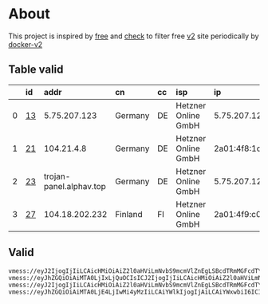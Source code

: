
# About

This project is inspired by [free](https://github.com/freefq/free) and [check](https://github.com/yeahwu/check) to filter free [v2](https://github.com/v2fly/v2ray-core) site periodically by [docker-v2](https://hub.docker.com/r/v2ray/official)

    

## Table valid
|    | id                   | addr                    | cn      | cc   | isp                 | ip                       | chatgpt          |
|---:|:---------------------|:------------------------|:--------|:-----|:--------------------|:-------------------------|:-----------------|
|  0 | [13](config/13.json) | 5.75.207.123            | Germany | DE   | Hetzner Online GmbH | 5.75.207.123             | Yes (Region: DE) |
|  1 | [21](config/21.json) | 104.21.4.8              | Germany | DE   | Hetzner Online GmbH | 2a01:4f8:1c1b:23::1      | Yes (Region: DE) |
|  2 | [23](config/23.json) | trojan-panel.alphav.top | Germany | DE   | Hetzner Online GmbH | 5.75.207.123             | Yes (Region: DE) |
|  3 | [27](config/27.json) | 104.18.202.232          | Finland | FI   | Hetzner Online GmbH | 2a01:4f9:c010:b371:c2::1 | Yes (Region: FI) |

## Valid
```
vmess://eyJ2IjogIjIiLCAicHMiOiAiZ2l0aHViLmNvbS9mcmVlZnEgLSBcdTRmMGFcdTY3MTcgIDEzIiwgImFkZCI6ICI1Ljc1LjIwNy4xMjMiLCAicG9ydCI6IDM3MTM4LCAiaWQiOiAiZDU2ZmQ3MWItZjgxOS00M2ZkLWE2MWQtMzU5M2Q3NDJkNjgyIiwgImFpZCI6IDAsICJzY3kiOiAiYXV0byIsICJuZXQiOiAid3MiLCAiaG9zdCI6ICJ0cm9qYW4tcGFuZWwuYWxwaGF2LnRvcCIsICJwYXRoIjogIi9CSUEtVGVsZWdyYW0tVjJyYXlfQWxwaGEiLCAidGxzIjogIiJ9
vmess://eyJhZGQiOiAiMTA0LjIxLjQuOCIsICJ2IjogIjIiLCAicHMiOiAiZ2l0aHViLmNvbS9mcmVlZnEgLSBcdTdmOGVcdTU2ZmRDbG91ZEZsYXJlXHU1MTZjXHU1M2Y4Q0ROXHU4MjgyXHU3MGI5IDIxIiwgInBvcnQiOiAyMDgyLCAiaWQiOiAiNTY2YjU3OTctY2M1Mi00NDE3LWUyNWUtMjVhOWZiMTVlN2Q0IiwgImFpZCI6ICIwIiwgIm5ldCI6ICJ3cyIsICJ0eXBlIjogIiIsICJob3N0IjogImFsLnptVjJyYXkuc2l0ZSIsICJwYXRoIjogIi9MT0NLRVlfVlBOIiwgInRscyI6ICIifQ==
vmess://eyJ2IjogIjIiLCAicHMiOiAiZ2l0aHViLmNvbS9mcmVlZnEgLSBcdTRmMGFcdTY3MTcgIDIzIiwgImFkZCI6ICJ0cm9qYW4tcGFuZWwuYWxwaGF2LnRvcCIsICJwb3J0IjogIjM3MTM4IiwgImlkIjogImQ1NmZkNzFiLWY4MTktNDNmZC1hNjFkLTM1OTNkNzQyZDY4MiIsICJhaWQiOiAiMCIsICJzY3kiOiAiYXV0byIsICJuZXQiOiAid3MiLCAidHlwZSI6ICJub25lIiwgImhvc3QiOiAiIiwgInBhdGgiOiAiL0JJQS1UZWxlZ3JhbS1WMnJheV9BbHBoYSIsICJ0bHMiOiAiIiwgInNuaSI6ICIiLCAiYWxwbiI6ICIifQ==
vmess://eyJhZGQiOiAiMTA0LjE4LjIwMi4yMzIiLCAiYWlkIjogIjAiLCAiYWxwbiI6ICIiLCAiZnAiOiAiIiwgImhvc3QiOiAiZ3ItYWxsbmV0d29yay53aGFsZXByb2plY3QudGVjaCIsICJpZCI6ICJlNDgzMWFmNy1jNTc4LTQ1YjUtYjliNi1hOGJiZDZkMDE5YzkiLCAibmV0IjogIndzIiwgInBhdGgiOiAiL0B2cG5fd2hhbCxAdnBuX3doYWwiLCAicG9ydCI6ICI4ODgwIiwgInBzIjogImdpdGh1Yi5jb20vZnJlZWZxIC0gXHU3ZjhlXHU1NmZkQ2xvdWRGbGFyZVx1NTE2Y1x1NTNmOENETlx1ODI4Mlx1NzBiOSAyNyIsICJzY3kiOiAiYXV0byIsICJzbmkiOiAiIiwgInRscyI6ICIiLCAidHlwZSI6ICIiLCAidiI6ICIyIn0=
```

